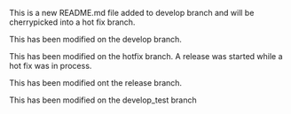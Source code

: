 This is a new README.md file added to develop branch and will be cherrypicked
into a hot fix branch.

This has been modified on the develop branch.

This has been modified on the hotfix branch. A release was started
while a hot fix was in process.

This has been modified ont the release branch.

This has been modified on the develop_test branch
